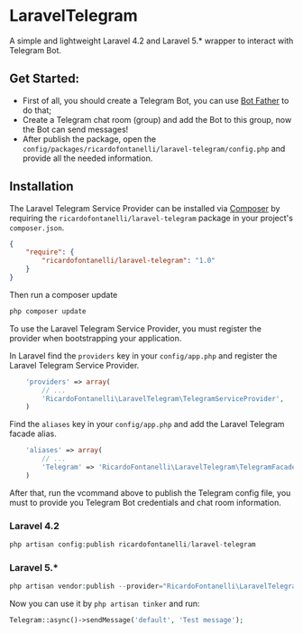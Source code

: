 # LaravelTelegram
A simple and lightweight Laravel 4.2 and Laravel 5.* wrapper to interact with Telegram Bot.

## Get Started:
* First of all, you should create a Telegram Bot, you can use [Bot Father](https://core.telegram.org/bots#6-botfather) to do that;
* Create a Telegram chat room (group) and add the Bot to this group, now the Bot can send messages!
* After publish the package, open the ```config/packages/ricardofontanelli/laravel-telegram/config.php``` and provide all the needed information.

## Installation
The Laravel Telegram Service Provider can be installed via [Composer](http://getcomposer.org) by requiring the `ricardofontanelli/laravel-telegram` package in your project's `composer.json`.

```json
{
    "require": {
        "ricardofontanelli/laravel-telegram": "1.0"
    }
}
```

Then run a composer update
```sh
php composer update
```

To use the Laravel Telegram Service Provider, you must register the provider when bootstrapping your application.

In Laravel find the `providers` key in your `config/app.php` and register the Laravel Telegram Service Provider.

```php
    'providers' => array(
        // ...
        'RicardoFontanelli\LaravelTelegram\TelegramServiceProvider',
    )
```

Find the `aliases` key in your `config/app.php` and add the Laravel Telegram facade alias.

```php
    'aliases' => array(
        // ...
        'Telegram' => 'RicardoFontanelli\LaravelTelegram\TelegramFacade',
    )
```

After that, run the vcommand above to publish the Telegram config file, you must to provide you Telegram Bot credentials and chat room information. 
### Laravel 4.2
```php 
php artisan config:publish ricardofontanelli/laravel-telegram
```
### Laravel 5.*
```php 
php artisan vendor:publish --provider="RicardoFontanelli\LaravelTelegram\TelegramServiceProvider"
```
Now you can use it by ```php artisan tinker``` and run: 

```php 
Telegram::async()->sendMessage('default', 'Test message');
```
